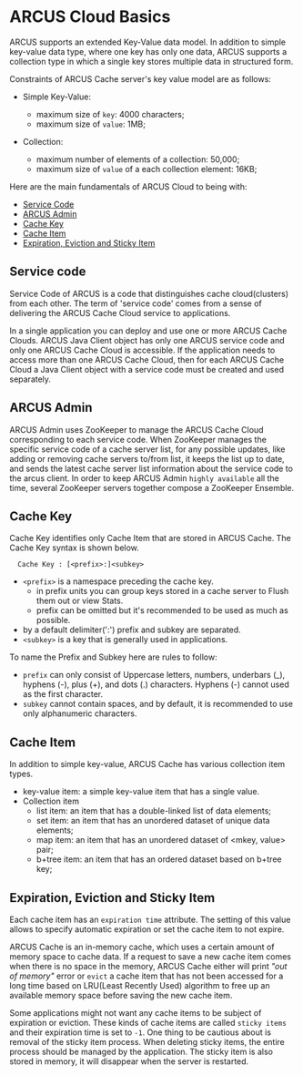 # ARCUS Cloud Basics

ARCUS supports an extended Key-Value data model.
In addition to simple key-value data type, where one key has only one data, 
ARCUS supports a collection type in which a single key stores multiple data in structured form. 

Constraints of ARCUS Cache server's key value model are as follows:
- Simple Key-Value:
  - maximum size of `key`: 4000 characters;
  - maximum size of `value`: 1MB;

- Collection:
  - maximum number of elements of a collection: 50,000;
  - maximum size of `value` of a each collection element: 16KB; 

Here are the main fundamentals of ARCUS Cloud to being with:
- [Service Code](01-arcus-cloud-basics-en.md#service-code)
- [ARCUS Admin](01-arcus-cloud-basics-en.md#arcus-admin)
- [Cache Key](01-arcus-cloud-basics-en.md#cache-key)
- [Cache Item](01-arcus-cloud-basics-en.md#cache-item)
- [Expiration, Eviction and Sticky Item](01-arcus-cloud-basics-en.md#expiration-eviction-and-sticky-item)

## Service code

Service Code of ARCUS is a code that distinguishes cache cloud(clusters) from each other. The term  of 'service code' comes from 
a sense of delivering the ARCUS Cache Cloud service to applications.

In a single application you can deploy and use one or more ARCUS Cache Clouds. 
ARCUS Java Client object has only one ARCUS service code and only one ARCUS Cache Cloud is accessible. 
If the application needs to access more than one ARCUS Cache Cloud, then for each ARCUS Cache Cloud a Java Client object with a service code
must be created and used separately.

## ARCUS Admin

ARCUS Admin uses ZooKeeper to manage the ARCUS Cache Cloud corresponding to each service code.
When ZooKeeper manages the specific service code of a cache server list, 
for any possible updates, like adding or removing cache servers to/from list, it keeps the list up to date, 
and sends the latest cache server list information about the service code to the arcus client.
In order to keep ARCUS Admin `highly available` all the time, 
several ZooKeeper servers together compose a ZooKeeper Ensemble.

## Cache Key

Cache Key identifies only Cache Item that are stored in ARCUS Cache. The Cache Key syntax is shown below.

```
  Cache Key : [<prefix>:]<subkey>
```

- `<prefix>` is a namespace preceding the cache key.
  -  in prefix units you can group keys stored in a cache server to Flush them out or view Stats.
  -  prefix can be omitted but it's recommended to be used as much as possible.
-  by a default delimiter(':') prefix and subkey are separated.
- `<subkey>` is a key that is generally used in applications.

To name the Prefix and Subkey here are rules to follow:
- `prefix` can only consist of Uppercase letters, numbers, underbars (_), hyphens (-), plus (+), and dots (.) characters.
  Hyphens (-) cannot used as the first character.
- `subkey` cannot contain spaces, and by default, it is recommended to use only alphanumeric characters.

## Cache Item

In addition to simple key-value, ARCUS Cache has various collection item types.
- key-value item: a simple key-value item that has a single value.
- Collection item
  - list item: an item that has a double-linked list of data elements;
  - set item: an item that has an unordered dataset of unique data elements;
  - map item: an item that has an unordered dataset of <mkey, value> pair;
  - b+tree item: an item that has an ordered dataset based on b+tree key; 

## Expiration, Eviction and Sticky Item

Each cache item has an `expiration time` attribute. The setting of this value allows to specify automatic expiration 
or set the cache item to not expire.

ARCUS Cache is an in-memory cache, which uses a certain amount of memory space to cache data.
If a request to save a new cache item comes when there is no space in the memory, 
ARCUS Cache either will print *"out of memory"* error or `evict` a cache item that has not been accessed for 
a long time based on LRU(Least Recently Used) algorithm to free up an available memory space before saving the new cache item.

Some applications might not want any cache items to be subject of expiration or eviction.
These kinds of cache items are called `sticky items` and their expiration time is set to `-1`.
One thing to be cautious about is removal of the sticky item process. When deleting sticky items, the entire process should be managed by the application.
The sticky item is also stored in memory, it will disappear when the server is restarted. 

